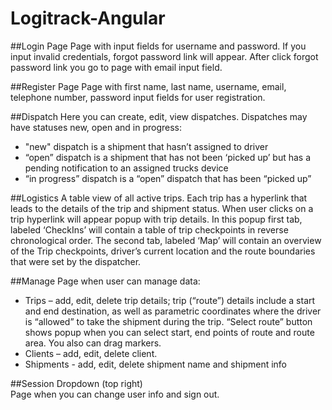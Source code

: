Logitrack-Angular
=================

##Login Page
Page with input fields for username and password. If you input invalid credentials, forgot password link will appear. After click forgot password link you go to page with email input field.

##Register Page
Page with first name, last name, username, email, telephone number, password input fields for user registration.

##Dispatch 
Here you can create, edit, view dispatches. Dispatches may have statuses new, open and in progress:

- "new" dispatch is a shipment that hasn’t assigned to driver
- “open” dispatch is a shipment that has not been ‘picked up’ but has a pending notification to an assigned trucks device
- “in progress” dispatch is a “open” dispatch that has been “picked up”

##Logistics 
A table view of all active trips. Each trip has a hyperlink that leads to the details of the trip and shipment status. When user clicks on a trip hyperlink will appear popup with trip details.
In this popup first tab, labeled ‘Check­Ins’ will contain a table of trip checkpoints in reverse chronological order. The second tab, labeled ‘Map’ will contain an overview of the Trip checkpoints, driver’s current location and the route boundaries that were set by the dispatcher. 
					
##Manage 
Page when user can manage data:

  - Trips – add, edit, delete trip details; trip (“route”) details include a start and end destination, as well as parametric coordinates where the driver is “allowed” to take the shipment during the trip.
  “Select route” button shows popup when you can select start, end points of route and route area. You also can drag markers. 
  - Clients – add, edit, delete client.
  - Shipments - add, edit, delete shipment name and shipment info

##Session Dropdown (top right)									
Page when you can change user info and sign out.